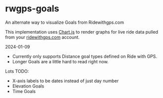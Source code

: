 # rwgps-goals
An alternate way to visualize Goals from Ridewithgps.com

This implementation uses [Chart.js]([url](https://www.chartjs.org/)) to render graphs for live ride data pulled from your [ridewithgps.com](ridewithgps.com) account. 

2024-01-09
+ Currently only supports Distance goal types defined on Ride with GPS.
+ Longer Goals are a little hard to read right now.

Lots TODO:
+ X-axis labels to be dates instead of just day number
+ Elevation Goals
+ Time Goals
